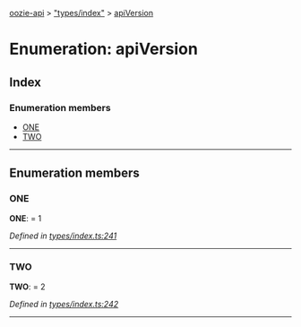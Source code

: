 [oozie-api](../README.md) > ["types/index"](../modules/_types_index_.md) > [apiVersion](../enums/_types_index_.apiversion.md)

# Enumeration: apiVersion

## Index

### Enumeration members

* [ONE](_types_index_.apiversion.md#one)
* [TWO](_types_index_.apiversion.md#two)

---

## Enumeration members

<a id="one"></a>

###  ONE

**ONE**:  = 1

*Defined in [types/index.ts:241](https://github.com/ptariche/oozie-ts/blob/83e55cd/src/types/index.ts#L241)*

___
<a id="two"></a>

###  TWO

**TWO**:  = 2

*Defined in [types/index.ts:242](https://github.com/ptariche/oozie-ts/blob/83e55cd/src/types/index.ts#L242)*

___

